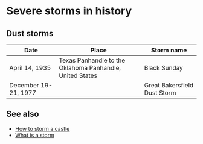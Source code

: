 # Severe storms in history

## Dust storms

| Date | Place | Storm name |
| --- | --- | --- |
|April 14, 1935|Texas Panhandle to the Oklahoma Panhandle, United States| Black Sunday|
|December 19-21, 1977||Great Bakersfield Dust Storm|

## See also

-  [How to storm a castle](storm_task.md)
-  [What is a storm](storm_concept.md)
